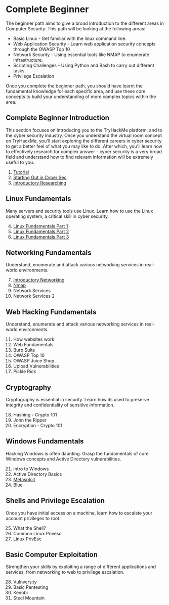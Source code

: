 # Complete Beginner

The beginner path aims to give a broad introduction to the different areas in Computer Security. This path will be looking at the following areas:

* Basic Linux - Get familiar with the linux command line.
* Web Application Security - Learn web application security concepts through the OWASP Top 10
* Network Security - Using essential tools like NMAP to enumerate infrastructure.
* Scripting Challenges - Using Python and Bash to carry out different tasks.
* Privilege Escalation

Once you complete the beginner path, you should have learnt the fundamental knowledge for each specific area, and use these core concepts to build your understanding of more complex topics within the area.

## Complete Beginner Introduction
This section focuses on introducing you to the TryHackMe platform, and to the cyber security industry. Once you understand the virtual room concept on TryHackMe, you'll start exploring the different careers in cyber security to get a better feel of what you may like to do. After which, you'll learn how to effectively research for complex answer - cyber security is a very broad field and understand how to find relevant information will be extremely useful to you.

  1. [Tutorial](beginner/Tutorial.md)
  2. [Starting Out in Cyber Sec](beginner/Starting_out.md)
  3. [Introductory Researching](beginner/introductory_research.md)

## Linux Fundamentals
Many servers and security tools use Linux. Learn how to use the Linux operating system, a critical skill in cyber security.

  4. [Linux Fundamentals Part 1](beginner/Linux_fundaments_1.md)
  5. [Linux Fundamentals Part 2](beginner/Linux_fundaments_2.md)
  6. [Linux Fundamentals Part 3](beginner/Linux_fundaments_3.md)
 
## Networking Fundamentals
Understand, enumerate and attack various networking services in real-world environments.

  7. [Introductory Networking](beginner/Introductory_Networking.md)
  8. [Nmap](beginner/Nmap.md)
  9. Network Services
  10. Network Services 2

## Web Hacking Fundamentals
Understand, enumerate and attack various networking services in real-world environments.

  11. How websites work
  12. Web Fundamentals
  13. Burp Suite
  14. OWASP Top 10
  15. OWASP Juice Shop
  16. Upload Vulnerabilities
  17. Pickle Rick

## Cryptography
Cryptography is essential in security. Learn how its used to preserve integrity and confidentiality of sensitive information.

  18. Hashing - Crypto 101
  19. John the Ripper
  20. Encryption - Crypto 101

## Windows Fundamentals
Hacking Windows is often daunting. Grasp the fundamentals of core Windows concepts and Active Directory vulnerabilities.

  21. Intro to Windows
  22. Active Directory Basics
  23. [Metasploit](beginner/metasploit.md)
  24. Blue

## Shells and Privilege Escalation
Once you have initial access on a machine, learn how to escalate your account privileges to root.

  25. What the Shell?
  26. Common Linux Privesc
  27. Linux PrivEsc

## Basic Computer Exploitation
Strengthen your skills by exploiting a range of different applications and services, from networking to web to privilege escalation.

  28. [Vulnversity](beginner/Vulnversity.md)
  29. Basic Pentesting
  30. Kenobi
  31. Steel Mountain

